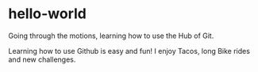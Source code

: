 # hello-world
Going through the motions, learning how to use the Hub of Git.

Learning how to use Github is easy and fun! I enjoy Tacos, long Bike rides and new challenges.
